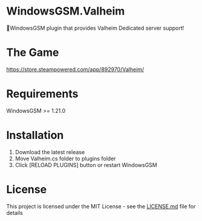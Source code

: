 # WindowsGSM.Valheim
🧩WindowsGSM plugin that provides Valheim Dedicated server support!

# The Game
https://store.steampowered.com/app/892970/Valheim/

# Requirements
WindowsGSM >= 1.21.0

# Installation
  1. Download the latest release
  2. Move Valheim.cs folder to plugins folder
  3. Click [RELOAD PLUGINS] button or restart WindowsGSM

# License
This project is licensed under the MIT License - see the <a href="https://github.com/dkdue/WindowsGSM.Valheim/blob/main/LICENSE">LICENSE.md</a> file for details
